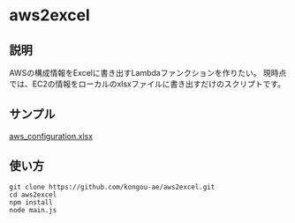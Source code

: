 # aws2excel

## 説明

AWSの構成情報をExcelに書き出すLambdaファンクションを作りたい。
現時点では、EC2の情報をローカルのxlsxファイルに書き出すだけのスクリプトです。

## サンプル

[aws_configuration.xlsx](https://github.com/kongou-ae/aws2excel/blob/master/sample/aws_configuration.xlsx)

## 使い方

```
git clone https://github.com/kongou-ae/aws2excel.git
cd aws2excel
npm install
node main.js
```